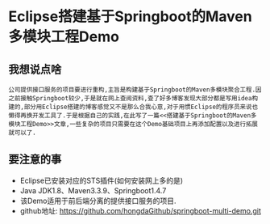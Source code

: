 # Eclipse搭建基于Springboot的Maven多模块工程Demo
## 我想说点啥
    公司提供接口服务的项目要进行重构,主旨是构建基于Springboot的Maven多模块聚合工程.因之前接触Springboot较少,于是就在网上查阅资料,查了好多博客发现大部分都是写用idea构建的,部分用Eclipse搭建的博客感觉又不是那么合我心意,对于用惯Eclipse的程序员来说也懒得再换开发工具了.于是根据自己的实践,在此写了一篇<<搭建基于Springboot的Maven多模块工程Demo>>文章,一些复杂的项目只需要在这个Demo基础项目上再添加配置以及进行拓展就可以了.
## 要注意的事
+  Eclipse已安装对应的STS插件(如何安装网上多的是)
+ Java JDK1.8、Maven3.3.9、Springboot1.4.7
+ 该Demo适用于前后端分离的提供接口服务的项目.
+ github地址: https://github.com/hongdaGithub/springboot-multi-demo.git
